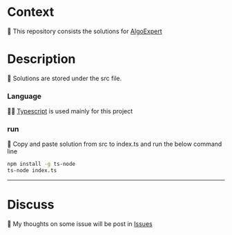 # Context

🐨 This repository consists the solutions for [AlgoExpert](https://www.algoexpert.io/questions)

# Description
🚀 Solutions are stored under the src file. 

### Language
👨‍💻 [Typescript](https://www.typescriptlang.org/) is used mainly for this project

### run
🚢 Copy and paste solution from src to index.ts and run the below command line

```bash
npm install -g ts-node
ts-node index.ts
```

---


# Discuss 
🤔 My thoughts on some issue will be post in [Issues](https://github.com/Joshmomel/algoexpert_ts/issues?q=is%3Aissue+sort%3Aupdated-desc)
